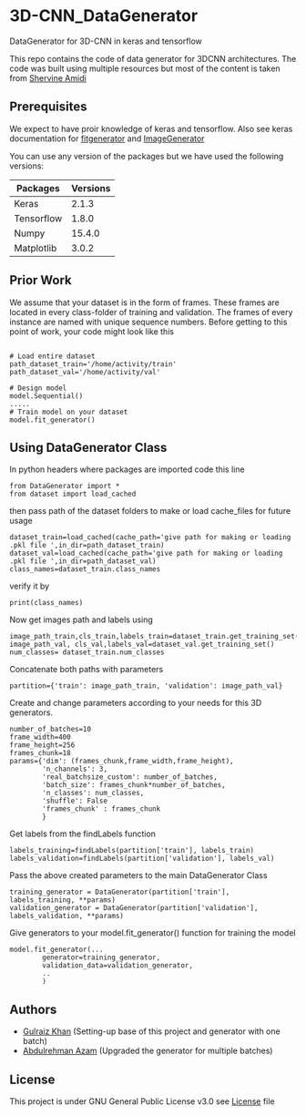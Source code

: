 # 3D-CNN_DataGenerator
DataGenerator for 3D-CNN in keras and tensorflow

This repo contains the code of data generator for 3DCNN architectures. The code was built using multiple resources but most of the content is taken from [Shervine Amidi](https://stanford.edu/~shervine/blog/keras-how-to-generate-data-on-the-fly)

## Prerequisites
We expect to have proir knowledge of keras and tensorflow. Also see keras documentation for [fitgenerator](https://keras.io/models/sequential/#fit_generator) and [ImageGenerator](https://keras.io/preprocessing/image/#imagedatagenerator-class)


You can use any version of the packages but we have used the following versions: 

Packages      | Versions
------------- | -------------
Keras         | 2.1.3
Tensorflow    | 1.8.0
Numpy         | 15.4.0
Matplotlib    | 3.0.2

## Prior Work
We assume that your dataset is in the form of frames. These frames are located in every class-folder of training and validation. The frames of every instance are named with unique sequence numbers.
Before getting to this point of work, your code might look like this 

```

# Load entire dataset
path_dataset_train='/home/activity/train'
path_dataset_val='/home/activity/val'

# Design model
model.Sequential()
.....
# Train model on your dataset
model.fit_generator()
```
## Using DataGenerator Class
In python headers where packages are imported code this line
```
from DataGenerator import *
from dataset import load_cached
```
then pass path of the dataset folders to make or load cache_files for future usage

```
dataset_train=load_cached(cache_path='give path for making or loading .pkl file ',in_dir=path_dataset_train)
dataset_val=load_cached(cache_path='give path for making or loading .pkl file ',in_dir=path_dataset_val)
class_names=dataset_train.class_names
```
verify it by 

```
print(class_names)
```

Now get images path and labels using 

```
image_path_train,cls_train,labels_train=dataset_train.get_training_set()
image_path_val, cls_val,labels_val=dataset_val.get_training_set()
num_classes= dataset_train.num_classes
```

Concatenate both paths with parameters

```
partition={'train': image_path_train, 'validation': image_path_val}
```

Create and change parameters according to your needs for this 3D generators.

```
number_of_batches=10
frame_width=400
frame_height=256
frames_chunk=18
params={'dim': (frames_chunk,frame_width,frame_height),
        'n_channels': 3,
        'real_batchsize_custom': number_of_batches,
        'batch_size': frames_chunk*number_of_batches,
        'n_classes': num_classes,
        'shuffle': False
        'frames_chunk' : frames_chunk
        }
```

Get labels from the findLabels function

```
labels_training=findLabels(partition['train'], labels_train)
labels_validation=findLabels(partition['validation'], labels_val)
```


Pass the above created parameters to the main DataGenerator Class

```
training_generator = DataGenerator(partition['train'], labels_training, **params)
validation_generator = DataGenerator(partition['validation'], labels_validation, **params)
```

Give generators to your model.fit_generator() function for training the model

```
model.fit_generator(...
        generator=training_generator,
        validation_data=validation_generator,
        ..
        )
```
## Authors
* [Gulraiz Khan](https://github.com/gulraizk94) (Setting-up base of this project and generator with one batch)
* [Abdulrehman Azam](https://github.com/arehmanAzam) (Upgraded the generator for multiple batches)

## License
This project is under GNU General Public License v3.0 see [License](https://github.com/arehmanAzam/3D-CNN_DataGenerator/blob/master/LICENSE) file

